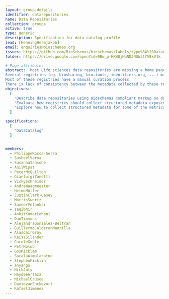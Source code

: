```yaml
---
layout: group-details
identifier: datarepositories
name: Data Repositories
collection: groups
active: true
type: generic
description: Specification for data catalog profile
lead: [HenningHermjakob]
email: enquiries@bioschemas.org
issues: https://github.com/BioSchemas/bioschemas/labels/type%3A%20DataCatalog
folder: https://drive.google.com/open?id=0Bw_p-HKWUjHoNDJNUWltYVBkV1k

# Page attributes
abstract: 'Most Life sciences data repositories are missing a home page providing information about themselves with consistent structured data that would help search engines and registries to index them.
Several registries (eg. biosharing, bio.tools, identifiers.org, ...) maintain overlapping efforts to collect certain metadata (eg. title, description, keywords, ...) about “data repositories” (eg. UniProt Knowledgebase, Human Protein Atlas, Protein Data Bank, ...).
Most of these registries have a manual curation process
There is lack of consistency between the metadata collected by these registries'
objectives:
  [
    'Describe data repositories using Bioschemas compliant markup so data repositories can be more easily indexed by search engines and registries.',
    'Evaluate how registries should collect structured metadata exposed by data repositories to facilitate an automatic or semiautomatic update their records and present more consistent descriptions.',
    'Explore how to collect structured metadata for some of the metrics proposed by the ELIXIR data platform.'
  ]

specifications:
  [
    'DataCatalog'
  ]


members:
  - PhilippeRocca-Serra
  - SusheelVarma
  - SusannaSansone
  - AnilWipat
  - PeterMcQuilton
  - GianluigiZanetti
  - VickySchneider
  - AndraWaagmeester
  - HeimoMüller
  - JustinClark-Casey
  - MorrisSwertz
  - SameerVelankar
  - saqibmir
  - AnkitKumarLohani
  - DanTimmons
  - AlejandraGonzalez-Beltran
  - GuillermoCalderonMantilla
  - AlasdairGray
  - KaisaSilander
  - CaroleGoble
  - PetrHolub
  - GosMicklem
  - SaralaWimalaratne
  - StephenFicklin
  - anyango
  - NickJuty
  - HaydeeArtaza
  - MichaelCrusoe
  - DavidvanEnckevort
  - RafaelJimenez
---
```

